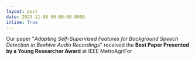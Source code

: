 ```yaml
---
layout: post
date: 2023-11-08 00:00:00-0000
inline: True
---
```


Our paper "*Adapting Self-Supervised Features for Background Speech Detection in Beehive Audio Recordings*" received the **Best Paper Presented by a Young Researcher Award** at IEEE MetroAgriFor